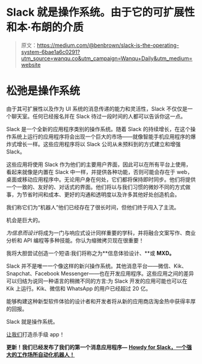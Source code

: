 # Slack 就是操作系统。由于它的可扩展性和本·布朗的介质

> 原文：<https://medium.com/@benbrown/slack-is-the-operating-system-6bae1a6c0291?utm_source=wanqu.co&utm_campaign=Wanqu+Daily&utm_medium=website>

# 松弛是操作系统

由于其可扩展性以及作为 UI 系统的消息传递的能力和灵活性，Slack 不仅仅是一个聊天室。任何已经报名并在 Slack 待过一段时间的人都可以告诉你这一点。

Slack 是一个全新的应用程序类别的操作系统。随着 Slack 的持续增长，在这个操作系统上运行的应用程序将会出现一个巨大的市场——就像智能手机应用程序的爆炸式增长一样。这些应用程序将以 Slack 公司从未预料到的方式建立和增强 Slack。

这些应用将使用 Slack 作为他们的主要用户界面，因此可以在所有平台上使用，看起来就像是内置在 Slack 中一样，并提供各种功能，否则可能会存在于 web，桌面或移动应用程序中。无论用户身在何处，它们都将保持即时同步。他们将提供一个一致的、友好的、对话式的界面。他们将以与我们习惯的微妙不同的方式做事，为节省时间和成本、更好的沟通和透明度以及许多其他好处创造机会。

我们称它们为“机器人”他们已经存在了很长时间，但他们终于闯入了主流。

机会是巨大的。

*为信息而设计*将成为一门与响应式设计同样重要的学科，并将融合文案写作、商业分析和 API 编程等多种技能。你认为缩微拷贝现在很重要！

我将大胆尝试创造一个短语:我们将称之为**信息体验设计、**或 **MXD。**

Slack 并不是唯一一个像这样的新兴操作系统。其他消息平台——微信、Kik、Snapchat、Facebook Messenger——也在开发应用程序。这些应用之间的差异可以归结为说同一种语言的稍微不同的方言:为 Slack 开发的应用可能也可以在 Kik 上运行。Kik、微信和 WhatsApp 的用户已经超过 20 亿。

能够构建这种新型软件体验的设计者和开发者将从新的应用商店淘金热中获得丰厚的回报。

Slack 就是操作系统。

[让我们](http://xoxco.com/contact)打造杀手级 app！

**更新！我们已经发布了我们的第一个消息应用程序—** [**Howdy for Slack，一个强大的工作场所自动化机器人！**](http://howdy.ai)